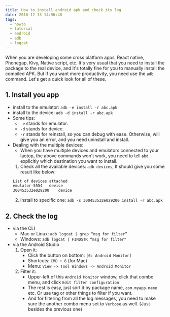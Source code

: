 ```yaml
---
title: How to install android apk and check its log
date: 2016-12-13 14:56:48
tags:
  - howto
  - tutorial
  - android
  - adb
  - logcat
---
```


When you are developing some cross platform apps, React native, Phonegap, Kivy, Native script, etc. It's very usual that you need to install the package to the real device, and it's totally fine for you to manually install the compiled APK. But if you want more productivity, you need use the `adb` command. Let's get a quick look for all of these.

<!--more-->

## 1. Install you app
- install to the emulator: `adb -e install -r abc.apk`
- install to the device: `adb -d install -r abc.apk`
- Some tips:
    - `-e` stands for emulator.
    - `-d` stands for device.
    - `-r` stands for reinstall, so you can debug with ease. Otherwise, will give you an error, and you need uninstall and install.
- Dealing with the multiple devices:
    - When you have multiple devices and emulators connected to your laotop, the above commands won't work, you need to tell `abd` explicitly which destination you want to install.
    1. Check all the available devices: `adb devices`, It should give you some result like below:
    ```bash
    List of devices attached
    emulator-5554	device
    300453532e029200	device
    ```
    2. install to specific one: `adb -s 300453532e029200 install -r abc.apk`

## 2. Check the log
- via the CLI
    - Mac or Linux: `adb logcat | grep “msg for filter”`
    - Windows: `adb logcat | FINDSTR “msg for filter"`
- via the Android Studio
    1. Open it: 
        - Click the button on bottom: `[6: Android Monitor]`
        - Shortcuts: `CMD + 6` (for Mac)
        - Menu: `View -> Tool Windows -> Android Monitor`
    2. Filter it:
        - Upper-left of this `Android Monitor` window, click that combo menu, and click `Edit filter configuration`
        - The rest is easy, just sort it by package name, `com.myapp.name` etc. Or use tag or other things to filter if you want.
        - And for filtering from all the log messages, you need to make sure the another combo menu set to `Verbose` as well. (Just besides the previous one)